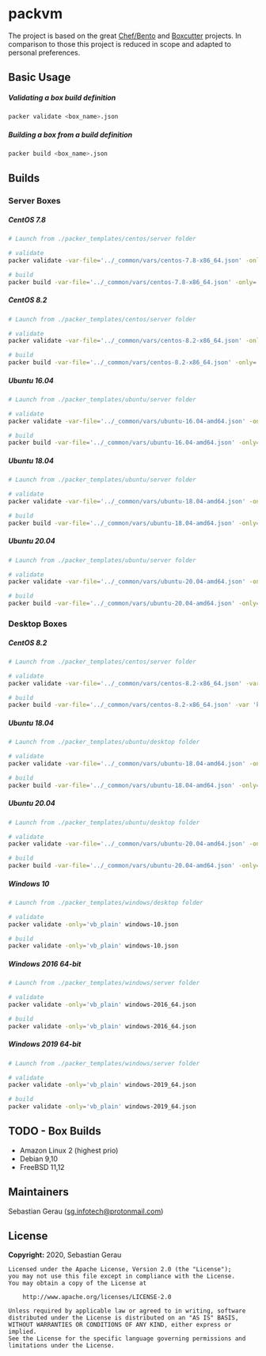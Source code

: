 # packvm

The project is based on the great [Chef/Bento](https://github.com/chef/bento) and 
[Boxcutter](https://github.com/boxcutter) projects. In comparison to those this 
project is reduced in scope and adapted to personal preferences.

## Basic Usage
##### Validating a box build definition
```bash
packer validate <box_name>.json
```

##### Building a box from a build definition
```bash
packer build <box_name>.json
```

## Builds
### **Server Boxes**
##### CentOS 7.8
```bash
# Launch from ./packer_templates/centos/server folder

# validate
packer validate -var-file='../_common/vars/centos-7.8-x86_64.json' -only='vb_plain' centos.json

# build
packer build -var-file='../_common/vars/centos-7.8-x86_64.json' -only='vb_plain' centos.json
```

##### CentOS 8.2
```bash
# Launch from ./packer_templates/centos/server folder

# validate
packer validate -var-file='../_common/vars/centos-8.2-x86_64.json' -only='vb_plain' centos.json

# build
packer build -var-file='../_common/vars/centos-8.2-x86_64.json' -only='vb_plain' centos.json
```

##### Ubuntu 16.04
```bash
# Launch from ./packer_templates/ubuntu/server folder

# validate
packer validate -var-file='../_common/vars/ubuntu-16.04-amd64.json' -only='vb_plain' ubuntu.json

# build
packer build -var-file='../_common/vars/ubuntu-16.04-amd64.json' -only='vb_plain' ubuntu.json
```

##### Ubuntu 18.04
```bash
# Launch from ./packer_templates/ubuntu/server folder

# validate
packer validate -var-file='../_common/vars/ubuntu-18.04-amd64.json' -only='vb_plain' ubuntu.json

# build
packer build -var-file='../_common/vars/ubuntu-18.04-amd64.json' -only='vb_plain' ubuntu.json
```

##### Ubuntu 20.04
```bash
# Launch from ./packer_templates/ubuntu/server folder

# validate
packer validate -var-file='../_common/vars/ubuntu-20.04-amd64.json' -only='vb_plain' ubuntu.json

# build
packer build -var-file='../_common/vars/ubuntu-20.04-amd64.json' -only='vb_plain' ubuntu.json
```

### **Desktop Boxes**
##### CentOS 8.2
```bash
# Launch from ./packer_templates/centos/server folder

# validate
packer validate -var-file='../_common/vars/centos-8.2-x86_64.json' -var 'ks_path=8/ks_desktop.cfg' -only='vb_plain' centos.json

# build
packer build -var-file='../_common/vars/centos-8.2-x86_64.json' -var 'ks_path=8/ks_desktop.cfg' -only='vb_plain' centos.json
```

##### Ubuntu 18.04
```bash
# Launch from ./packer_templates/ubuntu/desktop folder

# validate
packer validate -var-file='../_common/vars/ubuntu-18.04-amd64.json' -only='vb_plain' ubuntu.json

# build
packer build -var-file='../_common/vars/ubuntu-18.04-amd64.json' -only='vb_plain' ubuntu.json
```

##### Ubuntu 20.04
```bash
# Launch from ./packer_templates/ubuntu/desktop folder

# validate
packer validate -var-file='../_common/vars/ubuntu-20.04-amd64.json' -only='vb_plain' ubuntu.json

# build
packer build -var-file='../_common/vars/ubuntu-20.04-amd64.json' -only='vb_plain' ubuntu.json
```

##### Windows 10
```bash
# Launch from ./packer_templates/windows/desktop folder

# validate
packer validate -only='vb_plain' windows-10.json

# build
packer validate -only='vb_plain' windows-10.json
```

##### Windows 2016 64-bit
```bash
# Launch from ./packer_templates/windows/server folder

# validate
packer validate -only='vb_plain' windows-2016_64.json

# build
packer validate -only='vb_plain' windows-2016_64.json
```

##### Windows 2019 64-bit
```bash
# Launch from ./packer_templates/windows/server folder

# validate
packer validate -only='vb_plain' windows-2019_64.json

# build
packer validate -only='vb_plain' windows-2019_64.json
```

## TODO - Box Builds
* Amazon Linux 2 (highest prio)
* Debian 9,10
* FreeBSD 11,12

## Maintainers
Sebastian Gerau ([sg.infotech@protonmail.com](mailto:sg.infotech@protonmail.com))

## License
**Copyright:** 2020, Sebastian Gerau

```
Licensed under the Apache License, Version 2.0 (the "License");
you may not use this file except in compliance with the License.
You may obtain a copy of the License at

    http://www.apache.org/licenses/LICENSE-2.0

Unless required by applicable law or agreed to in writing, software
distributed under the License is distributed on an "AS IS" BASIS,
WITHOUT WARRANTIES OR CONDITIONS OF ANY KIND, either express or implied.
See the License for the specific language governing permissions and
limitations under the License.
```
